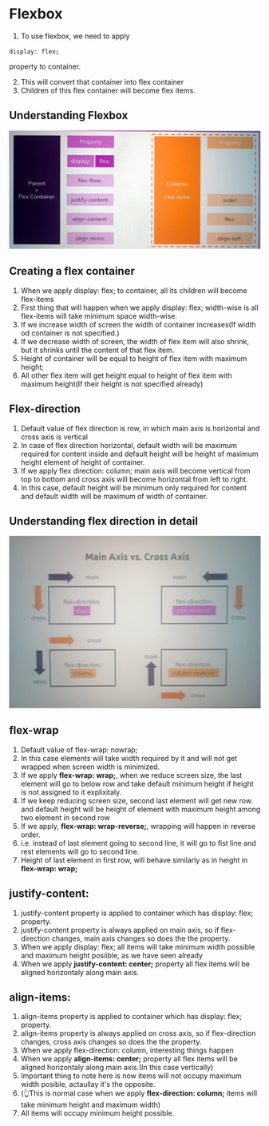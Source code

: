 # Flexbox

1. To use flexbox, we need to apply

```
display: flex;
```

property to container.

2. This will convert that container into flex container
3. Children of this flex container will become flex items.

## Understanding Flexbox

![understanding flexbox](./UnderstandingFlexbox.jpeg)

## Creating a flex container

1. When we apply display: flex; to container, all its children will become flex-items
2. First thing that will happen when we apply display: flex; width-wise is all flex-items will take minimum space width-wise.
3. If we increase width of screen the width of container increases(If width od container is not specified.)
4. If we decrease width of screen, the width of flex item will also shrink, but it shrinks until the content of that flex item.
5. Height of container will be equal to height of flex item with maximum height;
6. All other flex item will get height equal to height of flex item with maximum height(If their height is not specified already)

## Flex-direction

1. Default value of flex direction is row, in which main axis is horizontal and cross axis is vertical
2. In case of flex direction horizontal, default width will be maximum required for content inside and default height will be height of maximum height element of height of container.
3. If we apply flex direction: column; main axis will become vertical from top to bottom and cross axis will become horizontal from left to right.
4. In this case, default height will be minimum only required for content and default width will be maximum of width of container.

## Understanding flex direction in detail

![flex direction](./Flex-direction.jpeg)

## flex-wrap

1. Default value of flex-wrap: nowrap;
2. In this case elements will take width required by it and will not get wrapped when screen width is minimized.
3. If we apply **flex-wrap: wrap;**, when we reduce screen size, the last element will go to below row and take default minimum height if height is not assigned to it explixitaly.
4. If we keep reducing screen size, second last element will get new row. and default height will be height of element with maximum height among two element in second row
5. If we apply, **flex-wrap: wrap-reverse;**, wrapping will happen in reverse order.
6. i.e. instead of last element going to second line, it will go to fist line and rest elements will go to second line.
7. Height of last element in first row, will behave similarly as in height in **flex-wrap: wrap;**

## justify-content:

1. justify-content property is applied to container which has display: flex; property.
2. justify-content property is always applied on main axis, so if flex-direction changes, main axis changes so does the the property.
3. When we apply display: flex; all items will take minimum width possible and maximum height posiible, as we have seen already
4. When we apply **justify-content: center;** property all flex items will be aligned horizontaly along main axis.

## align-items:

1. align-items property is applied to container which has display: flex; property.
2. align-items property is always applied on cross axis, so if flex-direction changes, cross axis changes so does the the property.
3. When we apply flex-direction: column, interesting things happen
4. When we apply **align-items: center;** property all flex items will be aligned horizontaly along main axis.(In this case vertically)
5. Important thing to note here is now items will not occupy maximum width posible, actaullay it's the opposite.
6. (👆This is normal case when we apply **flex-direction: column;** items will take minimum height and maximum width)
7. All items will occupy minimum height possible.
